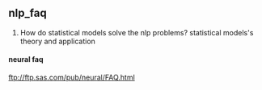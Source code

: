 ## nlp_faq
1. How do statistical models solve the nlp problems?
statistical models's theory and application


#### neural faq
ftp://ftp.sas.com/pub/neural/FAQ.html

